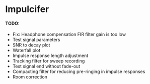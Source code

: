 # Impulcifer

#### TODO:
- Fix: Headphone compensation FIR filter gain is too low
- Test signal parameters
- SNR to decay plot
- Waterfall plot
- Impulse response length adjustment
- Tracking filter for sweep recording
- Test signal end without fade-out
- Compacting filter for reducing pre-ringing in impulse responses
- Room correction
